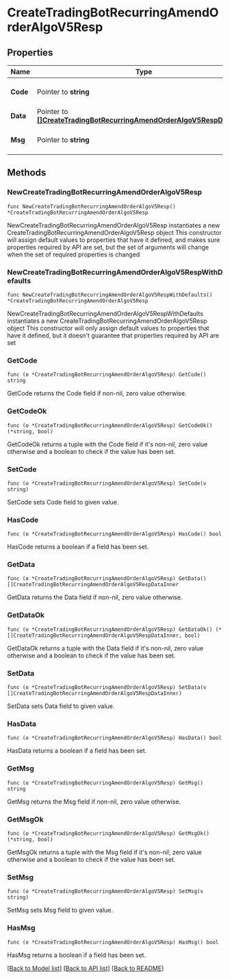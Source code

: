 # CreateTradingBotRecurringAmendOrderAlgoV5Resp

## Properties

Name | Type | Description | Notes
------------ | ------------- | ------------- | -------------
**Code** | Pointer to **string** |  | [optional] [default to ""]
**Data** | Pointer to [**[]CreateTradingBotRecurringAmendOrderAlgoV5RespDataInner**](CreateTradingBotRecurringAmendOrderAlgoV5RespDataInner.md) |  | [optional] 
**Msg** | Pointer to **string** |  | [optional] [default to ""]

## Methods

### NewCreateTradingBotRecurringAmendOrderAlgoV5Resp

`func NewCreateTradingBotRecurringAmendOrderAlgoV5Resp() *CreateTradingBotRecurringAmendOrderAlgoV5Resp`

NewCreateTradingBotRecurringAmendOrderAlgoV5Resp instantiates a new CreateTradingBotRecurringAmendOrderAlgoV5Resp object
This constructor will assign default values to properties that have it defined,
and makes sure properties required by API are set, but the set of arguments
will change when the set of required properties is changed

### NewCreateTradingBotRecurringAmendOrderAlgoV5RespWithDefaults

`func NewCreateTradingBotRecurringAmendOrderAlgoV5RespWithDefaults() *CreateTradingBotRecurringAmendOrderAlgoV5Resp`

NewCreateTradingBotRecurringAmendOrderAlgoV5RespWithDefaults instantiates a new CreateTradingBotRecurringAmendOrderAlgoV5Resp object
This constructor will only assign default values to properties that have it defined,
but it doesn't guarantee that properties required by API are set

### GetCode

`func (o *CreateTradingBotRecurringAmendOrderAlgoV5Resp) GetCode() string`

GetCode returns the Code field if non-nil, zero value otherwise.

### GetCodeOk

`func (o *CreateTradingBotRecurringAmendOrderAlgoV5Resp) GetCodeOk() (*string, bool)`

GetCodeOk returns a tuple with the Code field if it's non-nil, zero value otherwise
and a boolean to check if the value has been set.

### SetCode

`func (o *CreateTradingBotRecurringAmendOrderAlgoV5Resp) SetCode(v string)`

SetCode sets Code field to given value.

### HasCode

`func (o *CreateTradingBotRecurringAmendOrderAlgoV5Resp) HasCode() bool`

HasCode returns a boolean if a field has been set.

### GetData

`func (o *CreateTradingBotRecurringAmendOrderAlgoV5Resp) GetData() []CreateTradingBotRecurringAmendOrderAlgoV5RespDataInner`

GetData returns the Data field if non-nil, zero value otherwise.

### GetDataOk

`func (o *CreateTradingBotRecurringAmendOrderAlgoV5Resp) GetDataOk() (*[]CreateTradingBotRecurringAmendOrderAlgoV5RespDataInner, bool)`

GetDataOk returns a tuple with the Data field if it's non-nil, zero value otherwise
and a boolean to check if the value has been set.

### SetData

`func (o *CreateTradingBotRecurringAmendOrderAlgoV5Resp) SetData(v []CreateTradingBotRecurringAmendOrderAlgoV5RespDataInner)`

SetData sets Data field to given value.

### HasData

`func (o *CreateTradingBotRecurringAmendOrderAlgoV5Resp) HasData() bool`

HasData returns a boolean if a field has been set.

### GetMsg

`func (o *CreateTradingBotRecurringAmendOrderAlgoV5Resp) GetMsg() string`

GetMsg returns the Msg field if non-nil, zero value otherwise.

### GetMsgOk

`func (o *CreateTradingBotRecurringAmendOrderAlgoV5Resp) GetMsgOk() (*string, bool)`

GetMsgOk returns a tuple with the Msg field if it's non-nil, zero value otherwise
and a boolean to check if the value has been set.

### SetMsg

`func (o *CreateTradingBotRecurringAmendOrderAlgoV5Resp) SetMsg(v string)`

SetMsg sets Msg field to given value.

### HasMsg

`func (o *CreateTradingBotRecurringAmendOrderAlgoV5Resp) HasMsg() bool`

HasMsg returns a boolean if a field has been set.


[[Back to Model list]](../README.md#documentation-for-models) [[Back to API list]](../README.md#documentation-for-api-endpoints) [[Back to README]](../README.md)


